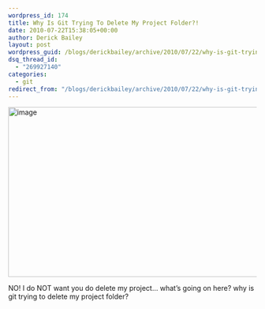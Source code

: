 ```yaml
---
wordpress_id: 174
title: Why Is Git Trying To Delete My Project Folder?!
date: 2010-07-22T15:38:05+00:00
author: Derick Bailey
layout: post
wordpress_guid: /blogs/derickbailey/archive/2010/07/22/why-is-git-trying-to-delete-my-project-folder.aspx
dsq_thread_id:
  - "269927140"
categories:
  - git
redirect_from: "/blogs/derickbailey/archive/2010/07/22/why-is-git-trying-to-delete-my-project-folder.aspx/"
---
```

 <img style="border-bottom: 0px;border-left: 0px;border-top: 0px;border-right: 0px" border="0" alt="image" src="http://lostechies.com/content/derickbailey/uploads/2011/03/image_06B4F115.png" width="963" height="344" />

NO! I do NOT want you do delete my project… what’s going on here? why is git trying to delete my project folder?